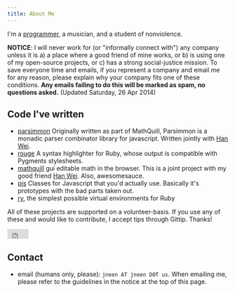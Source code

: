 ```yaml
---
title: About Me
---
```


I'm a [programmer][github], a musician, and a student of nonviolence.

**NOTICE**: I will never work for (or "informally connect with") any company unless it is a) a place where a good friend of mine works, or b) is using one of my open-source projects, or c) has a strong social-justice mission.  To save everyone time and emails, if you represent a company and email me for any reason, please explain why your company fits one of these conditions.  **Any emails failing to do this will be marked as spam, no questions asked.**
(Updated Saturday, 26 Apr 2014)

[github]: https://github.com/jneen

## Code I've written
* [parsimmon][]
  Originally written as part of MathQuill, Parsimmon is a monadic parser combinator
  library for javascript.  Written jointly with [Han Wei][].
* [rouge][]
  A syntax highlighter for Ruby, whose output is compatible with Pygments stylesheets.
* [mathquill][]
  gui editable math in the browser.  This is a joint project with my good friend [Han Wei][].  Also, awesomesauce.
* [pjs](http://github.com/jneen/pjs)
  Classes for Javascript that you'd actually use.  Basically it's prototypes with the bad parts taken out.
* [ry][], the simplest possible virtual environments for Ruby

All of these projects are supported on a volunteer-basis.  If you use any of these and would like to contribute, I accept tips through Gittip.  Thanks!

<iframe style="border: 0; margin: 0; padding: 0;"
        src="https://www.gittip.com/jayferd/widget.html"
        width="48pt" height="22pt">
</iframe>


[Han Wei]: http://github.com/laughinghan
[ry]: http://github.com/jneen/ry
[tnetstrings-ruby]: http://github.com/jneen/tnetstrings-ruby
[tnetstrings-js]: http://github.com/jneen/tnetstrings-js
[mathquill]: http://mathquill.com
[parsimmon]: http://github.com/jneen/parsimmon
[rouge]: http://github.com/jneen/rouge

## Contact
* email (humans only, please): `jneen AT jneen DOT us`.
  When emailing me, please refer to the guidelines in the notice at the top of this page.

[resume]: http://github.com/jneen/resume#readme
